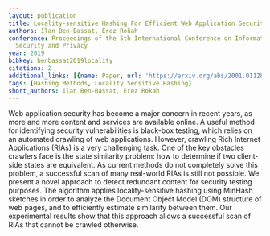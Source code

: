 ```yaml
---
layout: publication
title: Locality-sensitive Hashing For Efficient Web Application Security Testing
authors: Ilan Ben-Bassat, Erez Rokah
conference: Proceedings of the 5th International Conference on Information Systems
  Security and Privacy
year: 2019
bibkey: benbassat2019locality
citations: 2
additional_links: [{name: Paper, url: 'https://arxiv.org/abs/2001.01128'}]
tags: [Hashing Methods, Locality Sensitive Hashing]
short_authors: Ilan Ben-Bassat, Erez Rokah
---
```

Web application security has become a major concern in recent years, as more
and more content and services are available online. A useful method for
identifying security vulnerabilities is black-box testing, which relies on an
automated crawling of web applications. However, crawling Rich Internet
Applications (RIAs) is a very challenging task. One of the key obstacles
crawlers face is the state similarity problem: how to determine if two
client-side states are equivalent. As current methods do not completely solve
this problem, a successful scan of many real-world RIAs is still not possible.
We present a novel approach to detect redundant content for security testing
purposes. The algorithm applies locality-sensitive hashing using MinHash
sketches in order to analyze the Document Object Model (DOM) structure of web
pages, and to efficiently estimate similarity between them. Our experimental
results show that this approach allows a successful scan of RIAs that cannot be
crawled otherwise.
